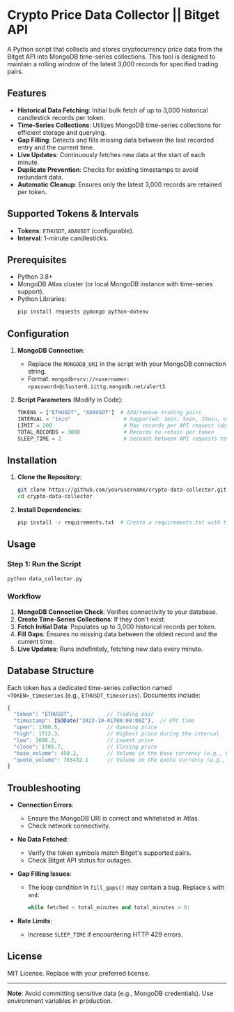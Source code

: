 # Crypto Price Data Collector || Bitget API

A Python script that collects and stores cryptocurrency price data from the Bitget API into MongoDB time-series collections. This tool is designed to maintain a rolling window of the latest 3,000 records for specified trading pairs.

## Features

- **Historical Data Fetching**: Initial bulk fetch of up to 3,000 historical candlestick records per token.
- **Time-Series Collections**: Utilizes MongoDB time-series collections for efficient storage and querying.
- **Gap Filling**: Detects and fills missing data between the last recorded entry and the current time.
- **Live Updates**: Continuously fetches new data at the start of each minute.
- **Duplicate Prevention**: Checks for existing timestamps to avoid redundant data.
- **Automatic Cleanup**: Ensures only the latest 3,000 records are retained per token.

## Supported Tokens & Intervals
- **Tokens**: `ETHUSDT`, `ADAUSDT` (configurable).
- **Interval**: 1-minute candlesticks.

## Prerequisites

- Python 3.8+
- MongoDB Atlas cluster (or local MongoDB instance with time-series support).
- Python Libraries: 
  ```bash
  pip install requests pymongo python-dotenv
  ```

## Configuration

1. **MongoDB Connection**:
   - Replace the `MONGODB_URI` in the script with your MongoDB connection string.
   - Format: `mongodb+srv://<username>:<password>@cluster0.iittg.mongodb.net/alert3`.

2. **Script Parameters** (Modify in Code):
   ```python
   TOKENS = ["ETHUSDT", "ADAUSDT"]  # Add/remove trading pairs
   INTERVAL = "1min"                 # Supported: 1min, 5min, 15min, etc. (check Bitget API)
   LIMIT = 200                       # Max records per API request (do not exceed API limits)
   TOTAL_RECORDS = 3000              # Records to retain per token
   SLEEP_TIME = 2                    # Seconds between API requests to avoid rate limits
   ```

## Installation

1. **Clone the Repository**:
   ```bash
   git clone https://github.com/yourusername/crypto-data-collector.git
   cd crypto-data-collector
   ```

2. **Install Dependencies**:
   ```bash
   pip install -r requirements.txt  # Create a requirements.txt with the libraries
   ```

## Usage

### Step 1: Run the Script
```bash
python data_collector.py
```

### Workflow
1. **MongoDB Connection Check**: Verifies connectivity to your database.
2. **Create Time-Series Collections**: If they don't exist.
3. **Fetch Initial Data**: Populates up to 3,000 historical records per token.
4. **Fill Gaps**: Ensures no missing data between the oldest record and the current time.
5. **Live Updates**: Runs indefinitely, fetching new data every minute.

## Database Structure
Each token has a dedicated time-series collection named `<TOKEN>_timeseries` (e.g., `ETHUSDT_timeseries`). Documents include:
```javascript
{
  "token": "ETHUSDT",           // Trading pair
  "timestamp": ISODate("2023-10-01T00:00:00Z"),  // UTC time
  "open": 1700.5,               // Opening price
  "high": 1712.3,               // Highest price during the interval
  "low": 1698.2,                // Lowest price
  "close": 1705.7,              // Closing price
  "base_volume": 450.2,         // Volume in the base currency (e.g., ETH)
  "quote_volume": 765432.1      // Volume in the quote currency (e.g., USDT)
}
```

## Troubleshooting

- **Connection Errors**:
  - Ensure the MongoDB URI is correct and whitelisted in Atlas.
  - Check network connectivity.

- **No Data Fetched**:
  - Verify the token symbols match Bitget's supported pairs.
  - Check Bitget API status for outages.

- **Gap Filling Issues**:
  - The loop condition in `fill_gaps()` may contain a bug. Replace `&` with `and`:
    ```python
    while fetched < total_minutes and total_minutes > 0:
    ```

- **Rate Limits**:
  - Increase `SLEEP_TIME` if encountering HTTP 429 errors.

## License
MIT License. Replace with your preferred license.

---

**Note**: Avoid committing sensitive data (e.g., MongoDB credentials). Use environment variables in production.